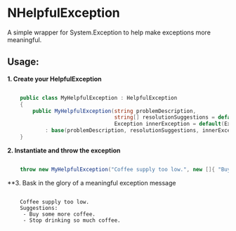 NHelpfulException
====

A simple wrapper for System.Exception to help make exceptions more meaningful.

Usage:
--------
**1. Create your HelpfulException**

```C#

    public class MyHelpfulException : HelpfulException
    {
        public MyHelpfulException(string problemDescription, 
								  string[] resolutionSuggestions = default(string[]),
                                  Exception innerException = default(Exception))
            : base(problemDescription, resolutionSuggestions, innerException) {}
    }

```

**2. Instantiate and throw the exception**
	
```C#

	throw new MyHelpfulException("Coffee supply too low.", new []{ "Buy some more coffee.", "Stop drinking so much coffee." });

```

**3. Bask in the glory of a meaningful exception message

```
	
	Coffee supply too low.
    Suggestions:
     - Buy some more coffee.
	 - Stop drinking so much coffee.
	 
```
